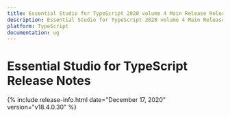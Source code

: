 ```yaml
---
title: Essential Studio for TypeScript 2020 volume 4 Main Release Release Notes  
description: Essential Studio for TypeScript 2020 volume 4 Main Release Release Notes  
platform: TypeScript
documentation: ug
---
```


# Essential Studio for TypeScript  Release Notes  

{% include release-info.html date="December 17, 2020"  version="v18.4.0.30" %} 







